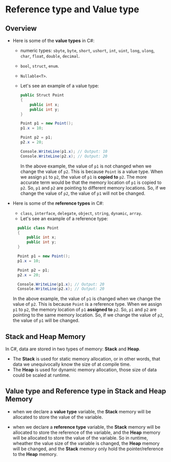 # Reference type and Value type

## Overview

- Here is some of the **value types** in C#:

  - numeric types: `sbyte`, `byte`, `short`, `ushort`, `int`, `uint`, `long`, `ulong`, `char`, `float`, `double`, `decimal`.
  - `bool`, `struct`, `enum`.
  - `Nullable<T>`.
    
  - Let's see an example of a value type:

    ```csharp
    public Struct Point
    {
        public int x;
        public int y;
    }

    Point p1 = new Point();
    p1.x = 10;

    Point p2 = p1;
    p2.x = 20;

    Console.WriteLine(p1.x); // Output: 10
    Console.WriteLine(p2.x); // Output: 20
    ```

    In the above example, the value of `p1` is not changed when we change the value of `p2`. This is because `Point` is a value type. When we assign `p1` to `p2`, the value of `p1` is **copied to** `p2`. The more accurate term would be that the memory location of `p1` is copied to `p2`. So, `p1` and `p2` are pointing to different memory locations. So, if we change the value of `p2`, the value of `p1` will not be changed.

- Here is some of the **reference types** in C#:

  - `class`, `interface`, `delegate`, `object`, `string`, `dynamic`, `array`.
  - Let's see an example of a reference type:

  ```csharp
    public class Point
    {
        public int x;
        public int y;
    }

    Point p1 = new Point();
    p1.x = 10;

    Point p2 = p1;
    p2.x = 20;

    Console.WriteLine(p1.x); // Output: 20
    Console.WriteLine(p2.x); // Output: 20
  ```

  In the above example, the value of `p1` is changed when we change the value of `p2`. This is because `Point` is a reference type. When we assign `p1` to `p2`, the memory location of `p1` **assigned to** `p2`. So, `p1` and `p2` are pointing to the same memory location. So, if we change the value of `p2`, the value of `p1` will be changed.

## Stack and Heap Memory

In C#, data are stored in two types of memory: **Stack** and **Heap**.

- The **Stack** is used for static memory allocation, or in other words, that data we unequivocally know the size of at compile time.
- The **Heap** is used for dynamic memory allocation, those size of data could be scaled at runtime.

## Value type and Reference type in Stack and Heap Memory

- when we declare a **value type** variable, the **Stack** memory will be allocated to store the value of the variable.

- when we declare a **reference type** variable, the **Stack** memory will be allocated to store the reference of the variable, and the **Heap** memory will be allocated to store the value of the variable. So in runtime, wheather the value size of the variable is changed, the **Heap** memory will be changed, and the **Stack** memory only hold the pointer/reference to the **Heap** memory.
